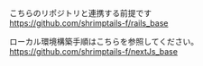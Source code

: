 こちらのリポジトリと連携する前提です<br>
https://github.com/shrimptails-f/rails_base

ローカル環境構築手順はこちらを参照してください。<br>
https://github.com/shrimptails-f/nextJs_base
